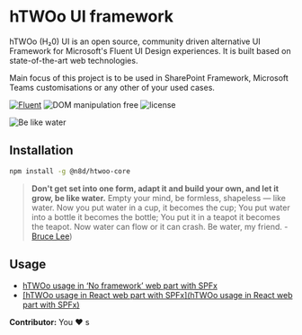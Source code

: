 # hTWOo UI framework

hTWOo (H₂0) UI is an open source, community driven alternative UI Framework for Microsoft's Fluent UI Design experiences. It is built based on state-of-the-art web technologies.

Main focus of this project is to be used in SharePoint Framework, Microsoft Teams customisations or any other of your used cases. 

[![Fluent](https://img.shields.io/badge/Fluent-blue)](https://www.youtube.com/watch?v=cJMwBwFj5nQ) ![DOM manipulation free](https://img.shields.io/badge/100%25-DOM%20manipulation%20free-orange) ![license](https://img.shields.io/github/license/n8design/liquid)

![Be like water][logo]

## Installation

```sh
npm install -g @n8d/htwoo-core
```

> **Don't get set into one form, adapt it and build your own, and let it grow, be like water.** Empty your mind, be formless, shapeless — like water. Now you put water in a cup, it becomes the cup; You put water into a bottle it becomes the bottle; You put it in a teapot it becomes the teapot. Now water can flow or it can crash. Be water, my friend. - [Bruce Lee](https://www.youtube.com/watch?v=cJMwBwFj5nQ))

## Usage

* [hTWOo usage in ‘No framework’ web part with SPFx](https://lab.n8d.studio/htwoo/how-to/how-to-spfx-html)
* [[hTWOo usage in React web part with SPFx](hTWOo usage in React web part with SPFx)](https://lab.n8d.studio/htwoo/how-to/how-to-spfx-react)

**Contributor:** You ❤️
s




[logo]: https://lab.n8d.studio/htwoo/assets/htwoo.jpg "Be like water and adopt fast"

